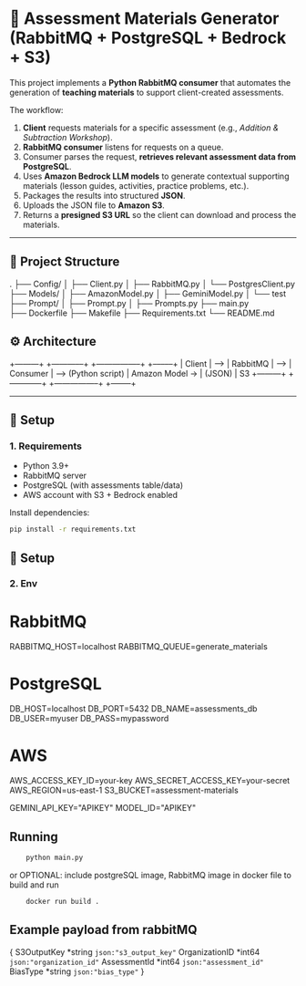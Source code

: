 # 📝 Assessment Materials Generator (RabbitMQ + PostgreSQL + Bedrock + S3)

This project implements a **Python RabbitMQ consumer** that automates the generation of **teaching materials** to support client-created assessments.

The workflow:

1. **Client** requests materials for a specific assessment (e.g., *Addition & Subtraction Workshop*).  
2. **RabbitMQ consumer** listens for requests on a queue.  
3. Consumer parses the request, **retrieves relevant assessment data from PostgreSQL**.  
4. Uses **Amazon Bedrock LLM models** to generate contextual supporting materials (lesson guides, activities, practice problems, etc.).  
5. Packages the results into structured **JSON**.  
6. Uploads the JSON file to **Amazon S3**.  
7. Returns a **presigned S3 URL** so the client can download and process the materials.

---


## 📂 Project Structure
.
├── Config/
│   ├── Client.py
│   ├── RabbitMQ.py
│   └── PostgresClient.py
├── Models/
│   ├── AmazonModel.py
│   ├── GeminiModel.py
│   └── test
├── Prompt/
│   ├── Prompt.py
│   ├── Prompts.py
├── main.py  
├── Dockerfile
├── Makefile
├── Requirements.txt 
└── README.md


## ⚙️ Architecture
+———+         +———––+         +—————–+         +–––––+
|  Client |  —>   |   RabbitMQ  |  —>   |   Consumer      |  —>   (Python script) |     Amazon Model ->    |  (JSON)  |  S3
+———+         +———––+         +—————–+         +–––––+

---

## 🔧 Setup

### 1. Requirements

- Python 3.9+
- RabbitMQ server
- PostgreSQL (with assessments table/data)
- AWS account with S3 + Bedrock enabled

Install dependencies:

```bash
pip install -r requirements.txt

```


## 🔧 Setup

### 2. Env 
# RabbitMQ
RABBITMQ_HOST=localhost
RABBITMQ_QUEUE=generate_materials

# PostgreSQL
DB_HOST=localhost
DB_PORT=5432
DB_NAME=assessments_db
DB_USER=myuser
DB_PASS=mypassword

# AWS
AWS_ACCESS_KEY_ID=your-key
AWS_SECRET_ACCESS_KEY=your-secret
AWS_REGION=us-east-1
S3_BUCKET=assessment-materials

GEMINI_API_KEY="APIKEY"
MODEL_ID="APIKEY"

## Running
```bash
    python main.py
```
or
OPTIONAL:
include postgreSQL image, RabbitMQ image in docker file to build and run
```bash
    docker run build .
```

## Example payload from rabbitMQ
{
    S3OutputKey    *string `json:"s3_output_key"`
    OrganizationID *int64  `json:"organization_id"`
    AssessmentId   *int64  `json:"assessment_id"`
    BiasType       *string `json:"bias_type"`
}

